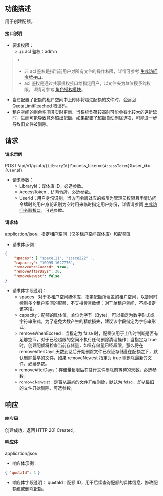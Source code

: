 ## 功能描述

用于创建配额。

#### 接口说明

- 要求权限：
    - 非 acl 鉴权：admin
>?
> - 非 acl 鉴权是指当前用户对所有文件的操作权限，详情可参考 [生成访问令牌接口](https://cloud.tencent.com/document/product/1339/71159)。
> - acl 鉴权是通过共享授权接口给指定用户，以文件夹为单位授予的权限，详情可参考 [角色授权模块](https://cloud.tencent.com/document/product/1339/71014)。
>
- 当在配置了配额的租户空间中上传即将超过配额的文件时，会返回 QuotaLimitReached 错误码。
- 租户空间的剩余空间非实时更新，当系统负荷较高时可能会有比较大的更新延时，进而可能导致意外超出配额，如果配置了超额自动删除选项，可能进一步导致旧文件被删除。

## 请求

#### 请求示例  

POST /api/v1/quota/`{LibraryId}`?access_token=`{AccessToken}`&user_id=`{UserId}`

- 请求参数：
    - LibraryId：媒体库 ID，必选参数。
    - AccessToken：访问令牌，必选参数。
    - UserId：用户身份识别，当访问令牌对应的权限为管理员权限且申请访问令牌时的用户身份识别为空时用来临时指定用户身份，详情请参阅 [生成访问令牌接口](https://cloud.tencent.com/document/product/1339/71159)，可选参数。

#### 请求体

application/json，指定租户空间（仅多租户空间媒体库）和配额值

- 请求体示例：

```json
{
    "spaces": [ "space111", "space222" ],
    "capacity": "1099511627776",
    "removeWhenExceed": true,
    "removeAfterDays": 30,
    "removeNewest": false
}
```

- 请求体字段说明：
    - spaces：对于多租户空间媒体库，指定配额所涵盖的租户空间，以便同时控制多个租户空间的配额，不支持传空数组；对于单租户空间，不能指定该字段。
    - capacity：配额的具体值，单位为字节（Byte），可以指定为数字形式或字符串形式，为了避免大数产生的精度损失，建议该字段指定为字符串形式。
    - removeWhenExceed：当指定为 false 时，配额仅用于上传时判断是否有足够空间，对于已经超限的空间不执行任何删除清理操作；当指定为 true 时，创建配额将检查当前存储量，如果存储量已经超限，那么将在 removeAfterDays 天数到达后开始删除文件已保证存储量在配额之下，默认删除最早的文件，如果 removeNewest 指定为 true 则删除最新的文件，必选参数。
    - removeAfterDays：存储量超限后在进行文件删除前等待的天数，必选参数。
    - removeNewest：是否从最新的文件开始删除，默认为 false，即从最旧的文件开始删除，可选参数。

## 响应

#### 响应码

创建成功，返回 HTTP 201 Created。

#### 响应体

application/json

- 响应体示例：

```json
{ "quotaId": 1 }
```

- 响应体字段说明：
  quotaId：配额 ID，用于后续查询配额的具体信息、修改配额值或删除配额。
